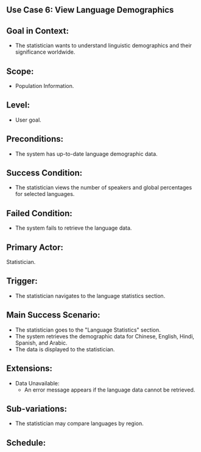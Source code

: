 ## Use Case 6: View Language Demographics 

## Goal in Context: 
- The statistician wants to understand linguistic demographics and their significance worldwide. 

## Scope: 
- Population Information. 

## Level: 
- User goal. 

## Preconditions: 
- The system has up-to-date language demographic data. 

## Success Condition: 
- The statistician views the number of speakers and global percentages for selected languages. 

## Failed Condition: 
- The system fails to retrieve the language data. 

## Primary Actor: 
Statistician. 

## Trigger: 
- The statistician navigates to the language statistics section. 

## Main Success Scenario: 
- The statistician goes to the "Language Statistics" section. 
- The system retrieves the demographic data for Chinese, English, Hindi, Spanish, and Arabic. 
- The data is displayed to the statistician. 

## Extensions: 
 - Data Unavailable: 
   - An error message appears if the language data cannot be retrieved. 

## Sub-variations: 

- The statistician may compare languages by region. 

## Schedule: 
